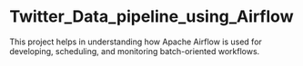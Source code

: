 # Twitter_Data_pipeline_using_Airflow
This project helps in understanding how Apache Airflow is used for developing, scheduling, and monitoring batch-oriented workflows.

